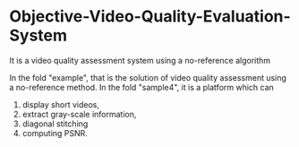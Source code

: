 # Objective-Video-Quality-Evaluation-System
It is a video quality assessment system using a no-reference algorithm

In the fold "example", that is the solution of video quality assessment using a no-reference method.
In the fold "sample4", it is a platform which can 
1) display short videos, 
2) extract gray-scale information, 
3) diagonal stitching
4) computing PSNR.
